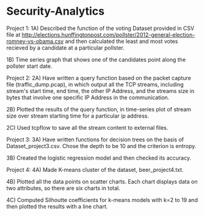 # Security-Analytics

Project 1: 1A) Described the function of the voting Dataset provided in CSV file at http://elections.hunffingtonpost.com/pollster/2012-general-election-romney-vs-obama.csv and then calculated the least and most votes recieved by a candidate at a particular pollster. 

1B) Time series graph that shows one of the candidates point along the pollster start date. 

Project 2: 2A) Have written a query function based on the packet capture file (traffic_dump.pcap), in which output all the TCP streams, including stream's start time, end time, the other IP Address, and the streams size in bytes that involve one specific IP Address in the communication. 

2B) Plotted the results of the query function, in time-series plot of stream size over stream starting time for a particular ip address. 

2C) Used tcpflow to save all the stream content to external files. 

Project 3: 3A) Have written functions for decision trees on the basis of Dataset_project3.csv. Chose the depth to be 10 and the criterion is entropy. 

3B) Created the logistic regression model and then checked its accuracy. 

Project 4: 4A) Made K-means cluster of the dataset, beer_project4.txt. 

4B) Plotted all the data points on scatter charts. Each chart displays data on two attributes, so there are six charts in total. 

4C) Computed Silhoutte coefficients for k-means models with k=2 to 19 and then plotted the results with a line chart. 
